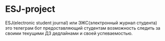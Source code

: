 # ESJ-project
ESJ(electronic student journal) или ЭЖС(электронный журнал студента) это телеграм бот предоставляющий студентам возможность следить за своими текущими ДЗ дедлайнами и своей успеваемостью.
